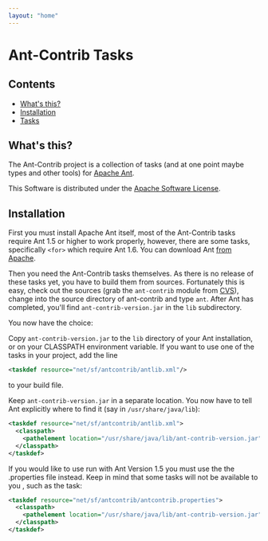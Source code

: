 ```yaml
---
layout: "home"
---
```


Ant-Contrib Tasks
=================

Contents
--------

-   [What's this?](#intro)
-   [Installation](#install)
-   [Tasks](toc.html)

<span id="intro">What's this?</span>
------------------------------------

The Ant-Contrib project is a collection of tasks (and at one point maybe types and other tools) for [Apache Ant](http://ant.apache.org/).

This Software is distributed under the [Apache Software License](LICENSE.txt).

<span id="install">Installation</span>
--------------------------------------

First you must install Apache Ant itself, most of the Ant-Contrib tasks require Ant 1.5 or higher to work properly, however, there are some tasks, specifically `<for>` which require Ant 1.6. You can download Ant [from Apache](http://ant.apache.org/bindownload.cgi).

Then you need the Ant-Contrib tasks themselves. As there is no release of these tasks yet, you have to build them from sources. Fortunately this is easy, check out the sources (grab the `ant-contrib` module from [CVS](http://sourceforge.net/cvs/?group_id=36177)), change into the source directory of ant-contrib and type `ant`. After Ant has completed, you'll find `ant-contrib-version.jar` in the `lib` subdirectory.

You now have the choice:

Copy `ant-contrib-version.jar` to the `lib` directory of your Ant installation, or on your CLASSPATH environment variable. If you want to use one of the tasks in your project, add the line

```xml
<taskdef resource="net/sf/antcontrib/antlib.xml"/>
```

to your build file.

Keep `ant-contrib-version.jar` in a separate location. You now have to tell Ant explicitly where to find it (say in `/usr/share/java/lib`):

```xml
<taskdef resource="net/sf/antcontrib/antlib.xml">
  <classpath>
    <pathelement location="/usr/share/java/lib/ant-contrib-version.jar"/>
  </classpath>
</taskdef>
```

If you would like to use run with Ant Version 1.5 you must use the the .properties file instead. Keep in mind that some tasks will not be available to you , such as the <for> task:

```xml
<taskdef resource="net/sf/antcontrib/antcontrib.properties">
  <classpath>
    <pathelement location="/usr/share/java/lib/ant-contrib-version.jar"/>
  </classpath>
</taskdef>
```

